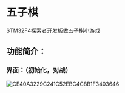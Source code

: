 # 五子棋
STM32F4探索者开发板做五子棋小游戏
## 功能简介：
### 界面：（初始化，对战）
![CE40A3229C241C52EBC4C8B1F3403646](https://user-images.githubusercontent.com/105539739/176988535-44dbb3ca-6b31-4fac-a901-c4e516b90e15.jpg)

